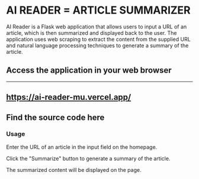 # AI READER = ARTICLE SUMMARIZER

AI Reader is a Flask web application that allows users to input a URL of an article, which is then summarized and displayed back to the user. The application uses web scraping to extract the content from the supplied URL and natural language processing techniques to generate a summary of the article.

## Access the application in your web browser

---
https://ai-reader-mu.vercel.app/
---
Find the source code here
---

### Usage

Enter the URL of an article in the input field on the homepage.

Click the "Summarize" button to generate a summary of the article.

The summarized content will be displayed on the page.
